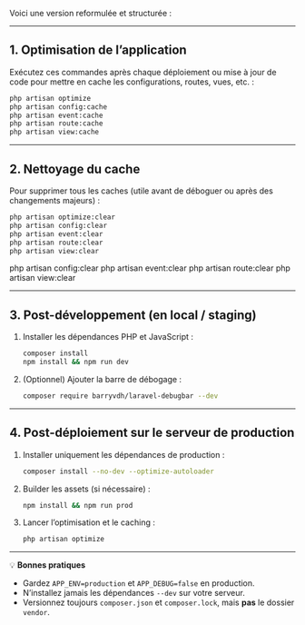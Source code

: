 Voici une version reformulée et structurée :

---

## 1. Optimisation de l’application

Exécutez ces commandes après chaque déploiement ou mise à jour de code pour mettre en cache les configurations, routes, vues, etc. :

```bash
php artisan optimize
php artisan config:cache
php artisan event:cache
php artisan route:cache
php artisan view:cache
```

---

## 2. Nettoyage du cache

Pour supprimer tous les caches (utile avant de déboguer ou après des changements majeurs) :

```bash
php artisan optimize:clear
php artisan config:clear
php artisan event:clear
php artisan route:clear
php artisan view:clear
```

php artisan config:clear
php artisan event:clear
php artisan route:clear
php artisan view:clear

---

## 3. Post-développement (en local / staging)

1. Installer les dépendances PHP et JavaScript :

   ```bash
   composer install
   npm install && npm run dev
   ```
2. (Optionnel) Ajouter la barre de débogage :

   ```bash
   composer require barryvdh/laravel-debugbar --dev
   ```

---

## 4. Post-déploiement sur le serveur de production

1. Installer uniquement les dépendances de production :

   ```bash
   composer install --no-dev --optimize-autoloader
   ```
2. Builder les assets (si nécessaire) :

   ```bash
   npm install && npm run prod
   ```
3. Lancer l’optimisation et le caching :

   ```bash
   php artisan optimize
   ```

---

💡 **Bonnes pratiques**

* Gardez `APP_ENV=production` et `APP_DEBUG=false` en production.
* N’installez jamais les dépendances `--dev` sur votre serveur.
* Versionnez toujours `composer.json` et `composer.lock`, mais **pas** le dossier `vendor`.
